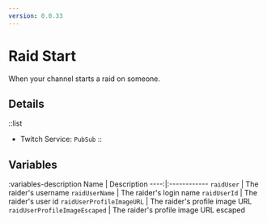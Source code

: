 ```yaml
---
version: 0.0.33
---
```


# Raid Start
When your channel starts a raid on someone.

## Details
::list
- Twitch Service: `PubSub`
::

## Variables
:variables-description
Name | Description
----:|:------------
`raidUser` | The raider's username
`raidUserName` | The raider's login name
`raidUserId` | The raider's user id
`raidUserProfileImageURL` | The raider's profile image URL
`raidUserProfileImageEscaped` | The raider's profile image URL escaped